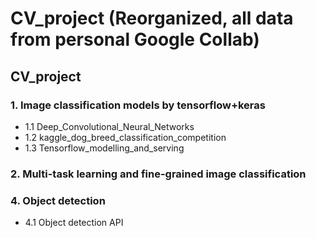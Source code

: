 # CV_project (Reorganized, all data from personal Google Collab)
## CV_project
### 1. Image classification models by tensorflow+keras
- 1.1 Deep_Convolutional_Neural_Networks
- 1.2 kaggle_dog_breed_classification_competition
- 1.3 Tensorflow_modelling_and_serving
### 2. Multi-task learning and fine-grained image classification


### 4. Object detection
 - 4.1 Object detection API
